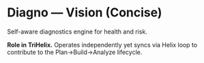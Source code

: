 # Diagno — Vision (Concise)

Self-aware diagnostics engine for health and risk.

**Role in TriHelix.** Operates independently yet syncs via Helix loop to contribute
to the Plan→Build→Analyze lifecycle.
